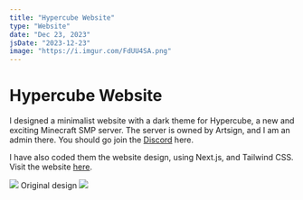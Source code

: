 ```yaml
---
title: "Hypercube Website"
type: "Website"
date: "Dec 23, 2023"
jsDate: "2023-12-23"
image: "https://i.imgur.com/FdUU4SA.png"
---
```

# Hypercube Website

I designed a minimalist website with a dark theme for Hypercube, a new and exciting Minecraft SMP server. The server is owned by Artsign, and I am an admin there. You should go join the [Discord](https://discord.gg/44mrva5Hxu) here.

I have also coded them the website design, using Next.js, and Tailwind CSS. Visit the website [here](https://www.hypercubemc.com/).

![](https://i.imgur.com/nlIzgTd.png)
Original design
![](https://i.imgur.com/qj84f2Z.png)